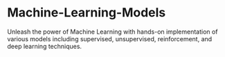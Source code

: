 # Machine-Learning-Models
Unleash the power of Machine Learning with hands-on implementation of various models including supervised, unsupervised, reinforcement, and deep learning techniques.
